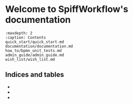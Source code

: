 # Welcome to SpiffWorkflow's documentation

```{toctree}
:maxdepth: 2
:caption: Contents
quick_start/quick_start.md
documentation/documentation.md
how_to/bpmn_unit_tests.md
admin_guide/admin_guide.md
wish_list/wish_list.md

```

## Indices and tables

* [](genindex)
* [](modindex)
* [](search)

